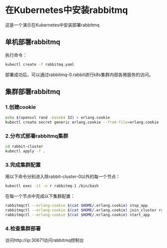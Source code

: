 # 在Kubernetes中安装rabbitmq
这是一个演示在Kubernetes中安装部署rabbitmq
## 单机部署rabbitmq
执行命令：

```bash
kubectl create -f rabbitmq.yaml
```
部署成功后，可以通过rabbitmq-0.rabbit进行k8s集群内部各微服务的访问。

## 集群部署rabbitmq
### 1.创建cookie

```bash
echo $(openssl rand -base64 32) > erlang.cookie
kubectl create secret generic erlang.cookie --from-file=erlang.cookie
```

### 2.分布式部署rabbitmq集群

```bash
cd rabbit-cluster
kubectl apply -f .
```

### 3.完成集群配置
用以下命令分别进入除rabbit-cluster-0以外的每一个节点：

```bash
kubectl exec -it -n r rabbitmq-1 /bin/bash
```
在每一个节点中完成以下集群配置：

```bash
rabbitmqctl --erlang-cookie $(cat $HOME/.erlang.cookie) stop_app
rabbitmqctl --erlang-cookie $(cat $HOME/.erlang.cookie) join_cluster rabbit@rabbitmq-0
rabbitmqctl --erlang-cookie $(cat $HOME/.erlang.cookie) start_app
```

### 4.检查集群部署
访问http://ip:30671访问rabbitmq控制台

